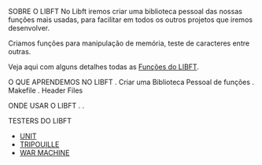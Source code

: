 SOBRE O LIBFT
No Libft iremos criar uma biblioteca pessoal das nossas funções mais usadas, para facilitar em todos os outros projetos que iremos desenvolver.

Criamos funções para manipulação de memória, teste de caracteres entre outras.

Veja aqui com alguns detalhes todas as <a href="https://github.com/danielmourajc/42cursus/wiki/LIBFT:-Fun%C3%A7%C3%B5es">Funções do LIBFT</a>.

O QUE APRENDEMOS NO LIBFT
. Criar uma Biblioteca Pessoal de funções
. Makefile
. Header Files

ONDE USAR O LIBFT
. 
. 

TESTERS DO LIBFT
- <a href="https://github.com/alelievr/libft-unit-test">UNIT</a>
- <a href="https://github.com/Tripouille/libftTester">TRIPOUILLE</a>
- <a href="https://github.com/y3ll0w42/libft-war-machine">WAR MACHINE</a>
